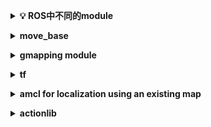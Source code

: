 <b><details><summary>💡 ROS中不同的module</summary></b>

📘 Summary 页面是目录收起，📖 Details 页面是全文展开，适用于不同场景和阅读习惯。

📄 保存为 PDF 方式：使用 Chrome 浏览器打开 <a href="https://github.com/huihut/interview/blob/master/README_Details.md">📖 Details</a> 页面，右键 - 打印 - 选择目标打印机是另存为PDF - 保存（[打印预览.png](images/打印预览.png)）

</details>

<b><details><summary> move_base </summary></b>

在ros wiki中可以找到[网页](http://wiki.ros.org/move_base)


</details>

<b><details><summary> gmapping module </summary></b>

在ros wiki中可以找到[网页](http://wiki.ros.org/gmapping)
The slam_gmapping node takes in ***sensor_msgs/LaserScan*** messages and builds a map (***nav_msgs/OccupancyGrid***).
The map can be retrieved via a ROS topic or service. 
需要subscribe tf/tfMessages 和 sensor_msgs/LaserScan, 通过laser的数据生成一个map 并publish,其他node可以订阅这个topic.
slam_mapping可以设置很多的参数,具体看ros wiki.

</details>

<b><details><summary> tf </summary></b>

在ros wiki中可以找到[网页](http://wiki.ros.org/tf)


</details>


<b><details><summary> amcl for localization using an existing map </summary></b>
在ros wiki中可以找到[网页](http://wiki.ros.org/acml)

</details>

<b><details><summary> actionlib  </summary></b>
在ros wiki中可以找到[网页](http://wiki.ros.org/actionlib)

</details>
